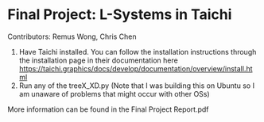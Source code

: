 # Final Project: L-Systems in Taichi

Contributors: Remus Wong, Chris Chen

1) Have Taichi installed. You can follow the installation instructions through the installation page in their documentation here
https://taichi.graphics/docs/develop/documentation/overview/install.html
3) Run any of the treeX_XD.py
(Note that I was building this on Ubuntu so I am unaware of problems that might occur with other OSs)

More information can be found in the Final Project Report.pdf
